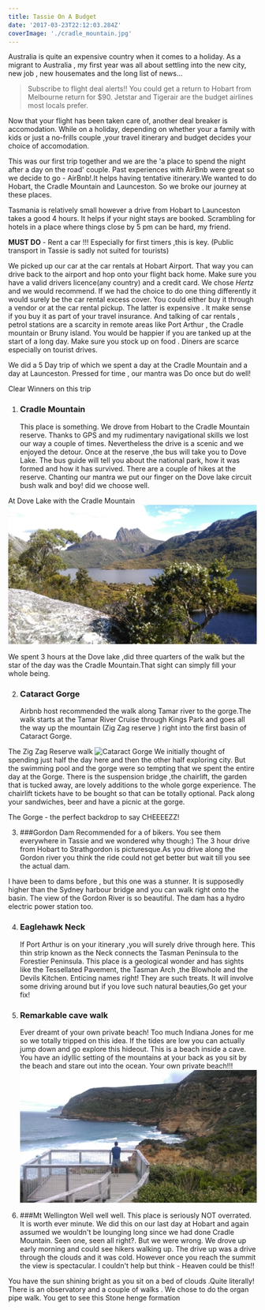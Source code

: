 ```yaml
---
title: Tassie On A Budget
date: '2017-03-23T22:12:03.284Z'
coverImage: './cradle_mountain.jpg'
---
```


Australia is quite an expensive country when it comes to a holiday. As a migrant to Australia , my first year was all about settling into the new city, new job , new housemates and the long list of news...

> Subscribe to flight deal alerts!! You could get a return to Hobart from Melbourne return for \$90. Jetstar and Tigerair are the budget airlines most locals prefer.

Now that your flight has been taken care of, another deal breaker is accomodation. While on a holiday, depending on whether your a family with kids or just a no-frills couple ,your travel itinerary and budget decides your choice of accomodation.

This was our first trip together and we are the 'a place to spend the night after a day on the road' couple. Past experiences with AirBnb were great so we decide to go - AirBnb!.It helps having tentative itinerary.We wanted to do Hobart, the Cradle Mountain and Launceston. So we broke our journey at these places.

Tasmania is relatively small however a drive from Hobart to Launceston takes a good 4 hours. It helps if your night stays are booked. Scrambling for hotels in a place where things close by 5 pm can be hard, my friend.

**MUST DO** - Rent a car !!! Especially for first timers ,this is key. (Public transport in Tassie is sadly not suited for tourists)

We picked up our car at the car rentals at Hobart Airport. That way you can drive back to the airport and hop onto your flight back home. Make sure you have a valid drivers licence(any country) and a credit card.
We chose _Hertz_ and we would recommend. If we had the choice to do one thing differently it would surely be the car rental excess cover. You could either buy it through a vendor or at the car rental pickup. The latter is expensive . It make sense if you buy it as part of your travel insurance.
And talking of car rentals , petrol stations are a scarcity in remote areas like Port Arthur , the Cradle mountain or Bruny island. You would be happier if you are tanked up at the start of a long day.
Make sure you stock up on food . Diners are scarce especially on tourist drives.

We did a 5 Day trip of which we spent a day at the Cradle Mountain and a day at Launceston.
Pressed for time , our mantra was Do once but do well!

Clear Winners on this trip

1. ### Cradle Mountain
   This place is something. We drove from Hobart to the Cradle Mountain reserve. Thanks to GPS and my rudimentary navigational skills we lost our way a couple of times. Nevertheless the drive is a scenic and we enjoyed the detour. Once at the reserve ,the bus will take you to Dove Lake. The bus guide will tell you about the national park, how it was formed and how it has survived. There are a couple of hikes at the reserve. Chanting our mantra we put our finger on the Dove lake circuit bush walk and boy! did we choose well.

At Dove Lake with the Cradle Mountain ![Cradle Mountain](./cradle_mountain.jpg)

We spent 3 hours at the Dove lake ,did three quarters of the walk but the star of the day was the Cradle Mountain.That sight can simply fill your whole being.

2. ### Cataract Gorge
   Airbnb host recommended the walk along Tamar river to the gorge.The walk starts at the Tamar River Cruise through Kings Park and goes all the way up the mountain (Zig Zag reserve ) right into the first basin of Cataract Gorge.

The Zig Zag Reserve walk ![Cataract Gorge](./catract-gorge.jpg)
We initially thought of spending just half the day here and then the other half exploring city. But the swimming pool and the gorge were so tempting that we spent the entire day at the Gorge. There is the suspension bridge ,the chairlift, the garden that is tucked away, are lovely additions to the whole gorge experience. The chairlift tickets have to be bought so that can be totally optional. Pack along your sandwiches, beer and have a picnic at the gorge.

The Gorge - the perfect backdrop to say CHEEEEZZ!

3. ###Gordon Dam
   Recommended for a of bikers. You see them everywhere in Tassie and we wondered why though:) The 3 hour drive from Hobart to Strathgordon is picturesque.As you drive along the Gordon river you think the ride could not get better but wait till you see the actual dam.

I have been to dams before , but this one was a stunner. It is supposedly higher than the Sydney harbour bridge and you can walk right onto the basin. The view of the Gordon River is so beautiful. The dam has a hydro electric power station too.

4. ### Eaglehawk Neck

   If Port Arthur is on your itinerary ,you will surely drive through here. This thin strip known as the Neck connects the Tasman Peninsula to the Forestier Peninsula. This place is a geological wonder and has sights like the Tessellated Pavement, the Tasman Arch ,the Blowhole and the Devils Kitchen. Enticing names right! They are such treats. It will involve some driving around but if you love such natural beauties,Go get your fix!

5. ### Remarkable cave walk

   Ever dreamt of your own private beach! Too much Indiana Jones for me so we totally tripped on this idea. If the tides are low you can actually jump down and go explore this hideout. This is a beach inside a cave. You have an idyllic setting of the mountains at your back as you sit by the beach and stare out into the ocean.
   Your own private beach!!!
   ![Remarkable Cave from outside](./enchanted_cave.jpg)

6. ###Mt Wellington
   Well well well. This place is seriously NOT overrated. It is worth ever minute. We did this on our last day at Hobart and again assumed we wouldn't be lounging long since we had done Cradle Mountain. Seen one, seen all right?. But we were wrong. We drove up early morning and could see hikers walking up. The drive up was a drive through the clouds and it was cold. However once you reach the summit the view is spectacular. I couldn't help but think - Heaven could be this!!

You have the sun shining bright as you sit on a bed of clouds .Quite literally! There is an observatory and a couple of walks . We chose to do the organ pipe walk. You get to see this Stone henge formation

